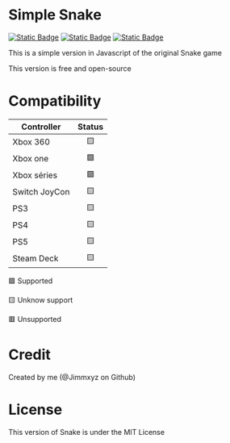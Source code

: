 <p>
  <h1>Simple Snake</h1>
  <a href="LICENSE"><img alt="Static Badge" src="https://img.shields.io/badge/License_:-MIT-orange"></a>
  <a href="https://jimmxyz.github.io/Snake/"><img alt="Static Badge" src="https://img.shields.io/badge/Play_it_with_:-Github_Pages-green"></a>
  <a href="https://github.com/Jimmxyz/Snake/releases/tag/v2.1"><img alt="Static Badge" src="https://img.shields.io/badge/Download_on_:-Last%20release-blue"></a>
</p>

This is a simple version in Javascript of the original Snake game

This version is free and open-source

# Compatibility

| Controller | Status |
| --- | :---: |
| Xbox 360 | 🟨 |
| Xbox one | 🟩 |
| Xbox séries | 🟩 | 
| Switch JoyCon | 🟨 |
| PS3 | 🟨 |
| PS4 | 🟨 |
| PS5 | 🟨 |
| Steam Deck | 🟨 |

🟩 Supported

🟨 Unknow support

🟥 Unsupported


# Credit

Created by me (@Jimmxyz on Github)

# License
This version of Snake is under the MIT License
